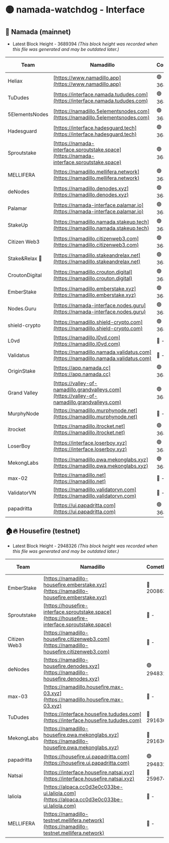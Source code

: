 # 🟡 namada-watchdog - Interface

## 🚀 Namada (mainnet)
- Latest Block Height - 3689394 *(This block height was recorded when this file was generated and may be outdated later.)*

| Team | Namadillo | CometBFT | Indexer | MASP Indexer |
|-|-|-|-|-|
| Heliax | [https://www.namadillo.app](https://www.namadillo.app) | 🟢 3689372 | 🟢 3689372 | 🟢 3689372 |
| TuDudes | [https://interface.namada.tududes.com](https://interface.namada.tududes.com) | 🟢 3689372 | 🟢 3689372 | 🟢 3689372 |
| 5ElementsNodes | [https://namadillo.5elementsnodes.com](https://namadillo.5elementsnodes.com) | 🟢 3689372 | 🟢 3689372 | 🟢 3689372 |
| Hadesguard | [https://interface.hadesguard.tech](https://interface.hadesguard.tech) | 🟢 3689373 | 🟢 3689373 | 🟢 3689373 |
| Sproutstake | [https://namada-interface.sproutstake.space](https://namada-interface.sproutstake.space) | 🟢 3689374 | 🟢 3689374 | 🟢 3689374 |
| MELLIFERA | [https://namadillo.mellifera.network](https://namadillo.mellifera.network) | 🟢 3689375 | 🟢 3689375 | 🟢 3689375 |
| deNodes | [https://namadillo.denodes.xyz](https://namadillo.denodes.xyz) | 🟢 3689375 | 🟢 3689375 | 🟢 3689375 |
| Palamar | [https://namada-interface.palamar.io](https://namada-interface.palamar.io) | 🟢 3689376 | 🟢 3689376 | 🟢 3689376 |
| StakeUp | [https://namadillo.namada.stakeup.tech](https://namadillo.namada.stakeup.tech) | 🟢 3689377 | 🟢 3689377 | 🟢 3689377 |
| Citizen Web3 | [https://namadillo.citizenweb3.com](https://namadillo.citizenweb3.com) | 🟢 3689378 | 🟢 3689377 | 🟢 3689378 |
| Stake&Relax 🦥 | [https://namadillo.stakeandrelax.net](https://namadillo.stakeandrelax.net) | 🟢 3689378 | 🟢 3689378 | 🟢 3689378 |
| CroutonDigital | [https://namadillo.crouton.digital](https://namadillo.crouton.digital) | 🟢 3689379 | 🟢 3689379 | 🟢 3689379 |
| EmberStake | [https://namadillo.emberstake.xyz](https://namadillo.emberstake.xyz) | 🟢 3689379 | 🟢 3689379 | 🟢 3689379 |
| Nodes.Guru | [https://namada-interface.nodes.guru](https://namada-interface.nodes.guru) | 🟢 3689380 | 🟢 3689380 | 🟢 3689380 |
| shield-crypto | [https://namadillo.shield-crypto.com](https://namadillo.shield-crypto.com) | 🟢 3689381 | 🟢 3689380 | 🟢 3689380 |
| L0vd | [https://namadillo.l0vd.com](https://namadillo.l0vd.com) | 🔴 - | 🔴 - | 🔴 - |
| Validatus | [https://namadillo.namada.validatus.com](https://namadillo.namada.validatus.com) | 🔴 - | 🔴 - | 🔴 - |
| OriginStake | [https://app.namada.cc](https://app.namada.cc) | 🟢 3689386 | 🟢 3689385 | 🟢 3689385 |
| Grand Valley | [https://valley-of-namadillo.grandvalleys.com](https://valley-of-namadillo.grandvalleys.com) | 🟢 3689386 | 🟢 3689385 | 🟢 3689386 |
| MurphyNode | [https://namadillo.murphynode.net](https://namadillo.murphynode.net) | 🔴 - | 🔴 - | 🔴 - |
| itrocket | [https://namadillo.itrocket.net](https://namadillo.itrocket.net) | 🟢 3689388 | 🟢 3689388 | 🟢 3689388 |
| LoserBoy | [https://interface.loserboy.xyz](https://interface.loserboy.xyz) | 🟢 3689389 | 🟢 3689389 | 🟢 3689389 |
| MekongLabs | [https://namadillo.pwa.mekonglabs.xyz](https://namadillo.pwa.mekonglabs.xyz) | 🟢 3689390 | 🟢 3689389 | 🟢 3689390 |
| max-02 | [https://namadillo.net](https://namadillo.net) | 🔴 - | 🔴 - | 🔴 - |
| ValidatorVN | [https://namadillo.validatorvn.com](https://namadillo.validatorvn.com) | 🔴 - | 🔴 - | 🔴 - |
| papadritta | [https://ui.papadritta.com](https://ui.papadritta.com) | 🟢 3689394 | 🟢 3689394 | 🟢 3689394 |

## 🏠🔥 Housefire (testnet)
- Latest Block Height - 2948326 *(This block height was recorded when this file was generated and may be outdated later.)*

| Team | Namadillo | CometBFT | Indexer | MASP Indexer |
|-|-|-|-|-|
| EmberStake | [https://namadillo-housefire.emberstake.xyz](https://namadillo-housefire.emberstake.xyz) | 🔴 2008636 | 🔴 - | 🔴 - |
| Sproutstake | [https://housefire-interface.sproutstake.space](https://housefire-interface.sproutstake.space) | 🔴 - | 🔴 - | 🔴 - |
| Citizen Web3 | [https://namadillo-housefire.citizenweb3.com](https://namadillo-housefire.citizenweb3.com) | 🔴 - | 🔴 - | 🔴 - |
| deNodes | [https://namadillo-housefire.denodes.xyz](https://namadillo-housefire.denodes.xyz) | 🟢 2948317 | 🟢 2948317 | 🟢 2948317 |
| max-03 | [https://namadillo.housefire.max-03.xyz](https://namadillo.housefire.max-03.xyz) | 🔴 - | 🔴 - | 🔴 - |
| TuDudes | [https://interface.housefire.tududes.com](https://interface.housefire.tududes.com) | 🔴 2916306 | 🔴 2916306 | 🔴 2916306 |
| MekongLabs | [https://namadillo-housefire.pwa.mekonglabs.xyz](https://namadillo-housefire.pwa.mekonglabs.xyz) | 🔴 2916306 | 🔴 2916306 | 🔴 2916306 |
| papadritta | [https://housefire.ui.papadritta.com](https://housefire.ui.papadritta.com) | 🟢 2948326 | 🟢 2948326 | 🟢 2948326 |
| Natsai | [https://interface.housefire.natsai.xyz](https://interface.housefire.natsai.xyz) | 🔴 2596741 | 🔴 2596741 | 🔴 2596741 |
| laliola | [https://alpaca.cc0d3e0c033be-ui.laliola.com](https://alpaca.cc0d3e0c033be-ui.laliola.com) | 🔴 - | 🔴 - | 🔴 - |
| MELLIFERA | [https://namadillo-testnet.mellifera.network](https://namadillo-testnet.mellifera.network) | 🔴 - | 🔴 2778001 | 🔴 2607259 |

